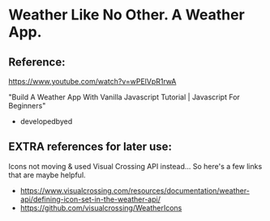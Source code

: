 # Weather Like No Other. A Weather App. 
## Reference: 

https://www.youtube.com/watch?v=wPElVpR1rwA 

"Build A Weather App With Vanilla Javascript Tutorial | Javascript For Beginners"
- developedbyed

## EXTRA references for later use:
Icons not moving & used Visual Crossing API instead...
So here's a few links that are maybe helpful.
- https://www.visualcrossing.com/resources/documentation/weather-api/defining-icon-set-in-the-weather-api/
- https://github.com/visualcrossing/WeatherIcons